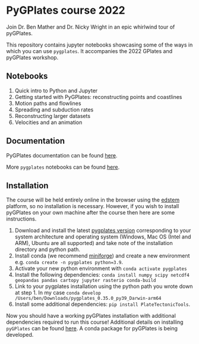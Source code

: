 # PyGPlates course 2022

Join Dr. Ben Mather and Dr. Nicky Wright in an epic whirlwind tour of pyGPlates.

This repository contains jupyter notebooks showcasing some of the ways in which you can use `pygplates`. It accompanies the 2022 GPlates and pyGPlates workshop.

## Notebooks

1. Quick intro to Python and Jupyter
2. Getting started with PyGPlates: reconstructing points and coastlines
3. Motion paths and flowlines
4. Spreading and subduction rates
5. Reconstructing larger datasets
6. Velocities and an animation

## Documentation

PyGPlates documentation can be found [here](https://www.gplates.org/docs/pygplates/index.html).

More `pygplates` notebooks can be found [here](https://github.com/GPlates/pygplates-tutorials).

## Installation

The course will be held entirely online in the browser using the [edstem](http://edstem.org) platform, so no installation is necessary. However, if you wish to install pyGPlates on your own machine after the course then here are some instructions.

1. Download and install the latest [pygplates version](https://cloudstor.aarnet.edu.au/plus/s/U2zuFXi9yVoVOAf) corresponding to your system architecture and operating system (Windows, Mac OS (Intel and ARM), Ubuntu are all supported) and take note of the installation directory and python path.
2. Install conda (we recommend [miniforge](https://github.com/conda-forge/miniforge)) and create a new environment e.g. `conda create -n pygplates python=3.9`.
3. Activate your new python environment with `conda activate pygplates`
4. Install the following dependencies: `conda install numpy scipy netcdf4 geopandas pandas cartopy jupyter rasterio conda-build`
5. Link to your pygplates installation using the python path you wrote down at step 1. In my case `conda develop /Users/ben/Downloads/pygplates_0.35.0_py39_Darwin-arm64`
6. Install some additional dependencies: `pip install PlateTectonicTools`.

Now you should have a working pyGPlates installation with additional dependencies required to run this course! Additional details on installing `pyGPlates` can be found [here](https://www.gplates.org/docs/pygplates/pygplates_getting_started.html#installing-pygplates). A conda package for pyGPlates is being developed.
